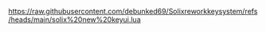 https://raw.githubusercontent.com/debunked69/Solixreworkkeysystem/refs/heads/main/solix%20new%20keyui.lua
